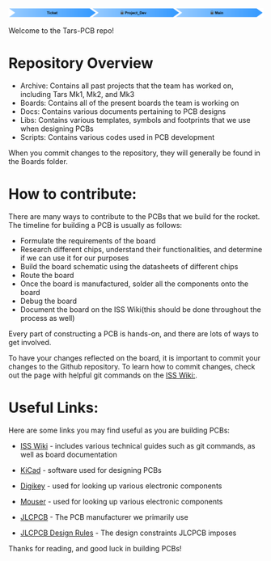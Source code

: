 
![Branch Hierarchy](/images/ISS-PCB_Branch_Hierarchy_Diagram.png)



Welcome to the Tars-PCB repo! 

# Repository Overview

* Archive: Contains all past projects that the team has worked on, including Tars Mk1, Mk2, and Mk3
* Boards: Contains all of the present boards the team is working on
* Docs: Contains various documents pertaining to PCB designs
* Libs: Contains various templates, symbols and footprints that we use when designing PCBs
* Scripts: Contains various codes used in PCB development

When you commit changes to the repository, they will generally be found in the Boards folder. 

# How to contribute:
There are many ways to contribute to the PCBs that we build for the rocket. The timeline for building a PCB is usually as follows: 

* Formulate the requirements of the board
* Research different chips, understand their functionalities, and determine if we can use it for our purposes
* Build the board schematic using the datasheets of different chips 
* Route the board 
* Once the board is manufactured, solder all the components onto the board
* Debug the board 
* Document the board on the ISS Wiki(this should be done throughout the process as well) 

Every part of constructing a PCB is hands-on, and there are lots of ways to get involved. 

To have your changes reflected on the board, it is important to commit your changes to the Github repository. To learn how to commit changes, check out the page with helpful git commands on the [ISS Wiki:](https://wiki.illinois.edu/wiki/pages/viewpage.action?pageId=779063487). 


# Useful Links:
Here are some links you may find useful as you are building PCBs: 

* [ISS Wiki](https://wiki.illinois.edu/wiki/display/ILSPACESOC/Illinois+Space+Society) - includes various technical guides such as git commands, as well as board documentation 

* [KiCad](https://www.kicad.org/) - software used for designing PCBs 

* [Digikey](https://www.digikey.com/) - used for looking up various electronic components

* [Mouser](https://www.mouser.com/) - used for looking up various electronic components

* [JLCPCB](https://jlcpcb.com) - The PCB manufacturer we primarily use

* [JLCPCB Design Rules](https://jlcpcb.com/capabilities/Capabilities) - The design constraints JLCPCB imposes

Thanks for reading, and good luck in building PCBs! 







